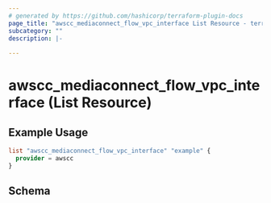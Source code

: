 ```yaml
---
# generated by https://github.com/hashicorp/terraform-plugin-docs
page_title: "awscc_mediaconnect_flow_vpc_interface List Resource - terraform-provider-awscc"
subcategory: ""
description: |-
  
---
```


# awscc_mediaconnect_flow_vpc_interface (List Resource)



## Example Usage

```terraform
list "awscc_mediaconnect_flow_vpc_interface" "example" {
  provider = awscc
}
```

<!-- schema generated by tfplugindocs -->
## Schema
